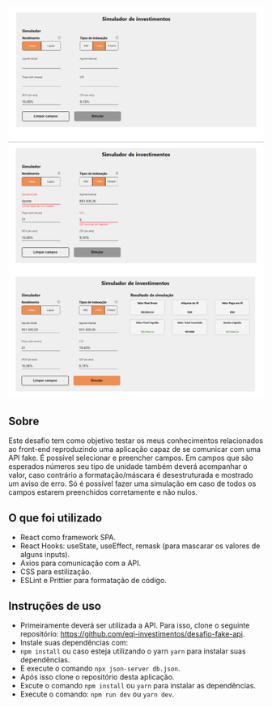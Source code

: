 ![](img/simulador_1.png)
![](img/simulador_2.png)
![](img/simulador_3.png)

## Sobre

Este desafio tem como objetivo testar os meus conhecimentos relacionados ao front-end reproduzindo uma aplicação capaz de se comunicar com uma API fake. É possível selecionar e preencher campos. Em campos que são esperados números seu tipo de unidade também deverá acompanhar o valor, caso contrário a formatação/máscara é desestruturada e mostrado um aviso de erro. Só é possível fazer uma simulação em caso de todos os campos estarem preenchidos corretamente e não nulos.

## O que foi utilizado

- React como framework SPA.
- React Hooks: useState, useEffect, remask (para mascarar os valores de alguns inputs).
- Axios para comunicação com a API.
- CSS para estilização.
- ESLint e Prittier para formatação de código.

## Instruções de uso

- Primeiramente deverá ser utilizada a API. Para isso, clone o seguinte repositório: https://github.com/eqi-investimentos/desafio-fake-api.
- Instale suas dependências com:
- `npm install` ou caso esteja utilizando o yarn `yarn` para instalar suas dependências.
- E execute o comando `npx json-server db.json`.
- Após isso clone o repositório desta aplicação.
- Excute o comando `npm install` ou `yarn` para instalar as dependências.
- Execute o comando: `npm run dev` ou `yarn dev`.
